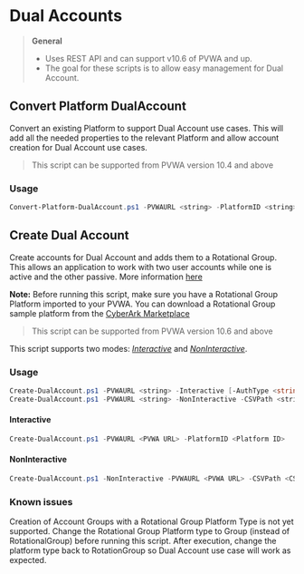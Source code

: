# Dual Accounts

> **General**
> - Uses REST API and can support v10.6 of PVWA and up.
> - The goal for these scripts is to allow easy management for Dual Account.

## Convert Platform DualAccount
Convert an existing Platform to support Dual Account use cases.
This will add all the needed properties to the relevant Platform and allow account creation for Dual Account use cases.

> This script can be supported from PVWA version 10.4 and above

### Usage
```powershell
Convert-Platform-DualAccount.ps1 -PVWAURL <string> -PlatformID <string> [-AuthType <string>] [-DisableSSLVerify] [<CommonParameters>]
```

## Create Dual Account
Create accounts for Dual Account and adds them to a Rotational Group.
This allows an application to work with two user accounts while one is active and the other passive.
More information [here](https://docs.cyberark.com/Product-Doc/OnlineHelp/AAM-DAP/Latest/en/Content/CP%20and%20ASCP/cv_Managing-Dual-Accounts.htm?tocpath=Integrations%7CCyberArk%20Vault%20Synchronizer%7CAccounts%20and%20Safes%7CManage%20Dual%20Accounts%7C_____0#ManageDualAccounts##)

**Note:** Before running this script, make sure you have a Rotational Group Platform imported to your PVWA.
You can download a Rotational Group sample platform from the [CyberArk Marketplace](https://cyberark-customers.force.com/mplace/s/#a352J000000pm6xQAA-a392J000001h4XZQAY) 

> This script can be supported from PVWA version 10.6 and above

This script supports two modes: [*Interactive*](#interactive) and [*NonInteractive*](#noninteractive).

### Usage
```powershell
Create-DualAccount.ps1 -PVWAURL <string> -Interactive [-AuthType <string>] [-DisableSSLVerify] [<CommonParameters>]
Create-DualAccount.ps1 -PVWAURL <string> -NonInteractive -CSVPath <string> -AccountPlatformID <string> -GroupPlatformID <string> -AccountSafeName <string> [-AuthType <string>] [-DisableSSLVerify] [<CommonParameters>]
```

#### Interactive
```powershell
Create-DualAccount.ps1 -PVWAURL <PVWA URL> -PlatformID <Platform ID>
```

#### NonInteractive
```powershell
Create-DualAccount.ps1 -NonInteractive -PVWAURL <PVWA URL> -CSVPath <CSV containing account details> -AccountPlatformID <Dual Account Platform ID> -GroupPlatformID <Rotational Group Platform ID> -AccountSafeName <Safe Name>
```

### Known issues
Creation of Account Groups with a Rotational Group Platform Type is not yet supported.
Change the Rotational Group Platform type to Group (instead of RotationalGroup) before running this script.
After execution, change the platform type back to RotationGroup so Dual Account use case will work as expected.
